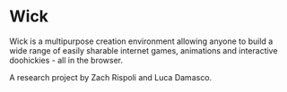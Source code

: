 # Wick

Wick is a multipurpose creation environment allowing anyone to build a wide range of easily sharable internet games, animations and interactive doohickies - all in the browser.  

A research project by Zach Rispoli and Luca Damasco. 
